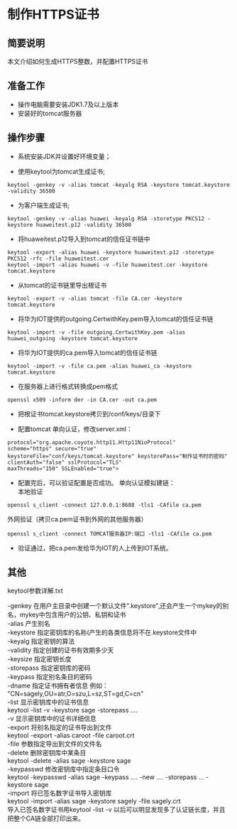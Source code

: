 # 制作HTTPS证书

## 简要说明
本文介绍如何生成HTTPS整数，并配置HTTPS证书

## 准备工作

* 操作电脑需要安装JDK1.7及以上版本
* 安装好的tomcat服务器


## 操作步骤

* 系统安装JDK并设置好环境变量；

* 使用keytool为tomcat生成证书;
```
keytool -genkey -v -alias tomcat -keyalg RSA -keystore tomcat.keystore -validity 36500
```
* 为客户端生成证书;
```
keytool -genkey -v -alias huawei -keyalg RSA -storetype PKCS12 -keystore huaweitest.p12 -validity 36500
```

* 将huaweitest.p12导入到tomcat的信任证书链中
```
keytool -export -alias huawei -keystore huaweitest.p12 -storetype PKCS12 -rfc -file huaweitest.cer
keytool -import -alias huawei -v -file huaweitest.cer -keystore tomcat.keystore
```

* 从tomcat的证书链里导出根证书
```
keytool -export -v -alias tomcat -file CA.cer -keystore tomcat.keystore
```

* 将华为IOT提供的outgoing.CertwithKey.pem导入tomcat的信任证书链
```
keytool -import -v -file outgoing.CertwithKey.pem -alias huawei_outgoing -keystore tomcat.keystore
```

* 将华为IOT提供的ca.pem导入tomcat的信任证书链
```
keytool -import -v -file ca.pem -alias huawei_ca -keystore tomcat.keystore
```

* 在服务器上进行格式转换成pem格式
```
openssl x509 -inform der -in CA.cer -out ca.pem
```

* 把根证书tomcat.keystore拷贝到/conf/keys/目录下

* 配置tomcat
单向认证，修改server.xml：
```
protocol="org.apache.coyote.http11.Http11NioProtocol"
scheme="https" secure="true"
keystoreFile="conf/keys/tomcat.keystore" keystorePass="制作证书时的密码"
clientAuth="false" sslProtocol="TLS"
maxThreads="150" SSLEnabled="true">
```

* 配置完后，可以验证配置是否成功。
单向认证模拟建链：  
本地验证
```
openssl s_client -connect 127.0.0.1:8688 -tls1 -CAfile ca.pem
```
外网验证（拷贝ca.pem证书到外网的其他服务器） 

```
openssl s_client -connect TOMCAT服务器IP:端口 -tls1 -CAfile ca.pem
```

* 验证通过，把ca.pem发给华为IOT的人上传到IOT系统。





## 其他

keytool参数详解.txt

-genkey    在用户主目录中创建一个默认文件".keystore",还会产生一个mykey的别名，mykey中包含用户的公钥、私钥和证书  
-alias     产生别名  
-keystore  指定密钥库的名称(产生的各类信息将不在.keystore文件中  
-keyalg    指定密钥的算法    
-validity  指定创建的证书有效期多少天  
-keysize   指定密钥长度  
-storepass 指定密钥库的密码  
-keypass   指定别名条目的密码  
-dname     指定证书拥有者信息 例如：  
            "CN=sagely,OU=atr,O=szu,L=sz,ST=gd,C=cn"  
-list      显示密钥库中的证书信息  
            keytool -list -v -keystore sage -storepass ....  
-v         显示密钥库中的证书详细信息  
-export    将别名指定的证书导出到文件  
            keytool -export -alias caroot -file caroot.crt  
-file      参数指定导出到文件的文件名  
-delete    删除密钥库中某条目  
            keytool -delete -alias sage -keystore sage  
-keypasswd 修改密钥库中指定条目口令  
            keytool -keypasswd -alias sage -keypass .... -new .... -storepass ... -keystore sage  
-import    将已签名数字证书导入密钥库  
            keytool -import -alias sage -keystore sagely -file sagely.crt  
           导入已签名数字证书用keytool -list -v 以后可以明显发现多了认证链长度，并且把整个CA链全部打印出来。  


